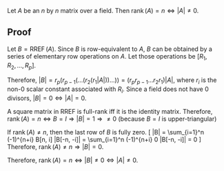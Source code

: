 Let $A$ be an $n$ by $n$ matrix over a field.
Then $\operatorname{rank}(A) = n \iff |A| \neq 0$.

## Proof

Let $B = \operatorname{RREF}(A)$.
Since $B$ is row-equivalent to $A$,
$B$ can be obtained by a series of elementary row operations on $A$.
Let those operations be $[R_1, R_2, \ldots, R_p]$.

Therefore, $|B| = r_p(r_{p-1}(\ldots(r_2(r_1|A|))\ldots)) = (r_pr_{p-1}\ldots r_2r_1)|A|$,
where $r_i$ is the non-0 scalar constant associated with $R_i$.
Since a field does not have 0 divisors, $|B| = 0 \iff |A| = 0$.

A square matrix in RREF is full-rank iff it is the identity matrix.
Therefore, $\operatorname{rank}(A) = n \iff B = I \Rightarrow |B| = 1 \Rightarrow \neq 0$
(because $B = I$ is upper-triangular)

If $\operatorname{rank}(A) \neq n$, then the last row of $B$ is fully zero.
\[ |B|
= \sum_{i=1}^n (-1)^{n+i} B[n, i] |B[-n, -i]|
= \sum_{i=1}^n (-1)^{n+i} 0 |B[-n, -i]|
= 0 \]
Therefore, $\operatorname{rank}(A) \neq n \Rightarrow |B| = 0$.

Therefore, $\operatorname{rank}(A) = n \iff |B| \neq 0 \iff |A| \neq 0$.
